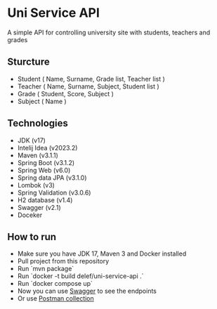 ﻿# Uni Service API
A simple API for controlling university site with students, teachers and grades
<h2>Sturcture</h2>
 <ul>
  <li>Student ( Name, Surname, Grade list, Teacher list )</li>
  <li>Teacher ( Name, Surname, Subject, Student list )</li>
  <li>Grade ( Student, Score, Subject )</li>
  <li>Subject ( Name )</li>
 </ul>
<h2>Technologies</h2>
 <ul>
  <li>JDK (v17)</li>
  <li>Intelij Idea (v2023.2)</li>
  <li>Maven (v3.1.1)</li>
  <li>Spring Boot (v3.1.2)</li>
  <li>Spring Web (v6.0)</li>
  <li>Spring data JPA (v3.1.0)</li>
  <li>Lombok (v3)</li>
  <li>Spring Validation (v3.0.6)</li>
  <li>H2 database (v1.4)</li>
  <li>Swagger (v2.1)</li>
  <li>Doceker</li>
 </ul>
<h2>How to run</h2>
 <ul>
  <li>Make sure you have JDK 17, Maven 3 and Docker installed</li>
  <li>Pull project from this repository</li>
  <li>Run `mvn package`</li>
  <li>Run `docker -t build delef/uni-service-api .`</li>
  <li>Run `docker compose up`</li>
  <li>Now you can use <a href="http://127.0.0.1:8080/swagger-ui/index.html#/">Swagger</a> to see the endpoints</li>
  <li>Or use <a href="https://www.postman.com/winter-flare-675251/workspace/uni-service/collection/27138445-7e9675f7-fe2a-4cc2-a9ce-0df7f1ef1129?action=share&creator=27138445"> Postman collection</a></li>
 </ul>

